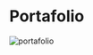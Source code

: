 # Portafolio
![portafolio](https://user-images.githubusercontent.com/64499873/112763961-f9b68e80-8fdc-11eb-90d3-04eaa1f422e8.png)